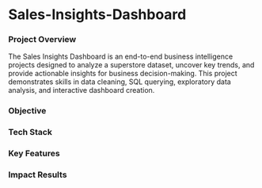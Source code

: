 # Sales-Insights-Dashboard

### Project Overview
The Sales Insights Dashboard is an end-to-end business intelligence projects designed to analyze a superstore dataset, uncover key trends, and provide actionable insights for business decision-making. This project demonstrates skills in data cleaning, SQL querying, exploratory data analysis, and interactive dashboard creation.

### Objective

### Tech Stack

### Key Features

### Impact Results
